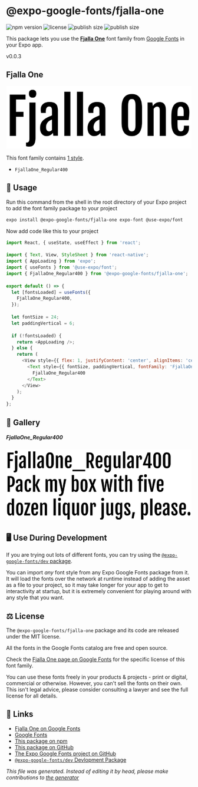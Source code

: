# @expo-google-fonts/fjalla-one

![npm version](https://flat.badgen.net/npm/v/@expo-google-fonts/fjalla-one)
![license](https://flat.badgen.net/github/license/expo/google-fonts)
![publish size](https://flat.badgen.net/packagephobia/install/@expo-google-fonts/fjalla-one)
![publish size](https://flat.badgen.net/packagephobia/publish/@expo-google-fonts/fjalla-one)

This package lets you use the [**Fjalla One**](https://fonts.google.com/specimen/Fjalla+One) font family from [Google Fonts](https://fonts.google.com/) in your Expo app.

v0.0.3

## Fjalla One

![Fjalla One](./font-family.png)

This font family contains [1 style](#gallery).

- `FjallaOne_Regular400`

## 🔡 Usage

Run this command from the shell in the root directory of your Expo project to add the font family package to your project
```sh
expo install @expo-google-fonts/fjalla-one expo-font @use-expo/font
```

Now add code like this to your project
```js
import React, { useState, useEffect } from 'react';

import { Text, View, StyleSheet } from 'react-native';
import { AppLoading } from 'expo';
import { useFonts } from '@use-expo/font';
import { FjallaOne_Regular400 } from '@expo-google-fonts/fjalla-one';

export default () => {
  let [fontsLoaded] = useFonts({
    FjallaOne_Regular400,
  });

  let fontSize = 24;
  let paddingVertical = 6;

  if (!fontsLoaded) {
    return <AppLoading />;
  } else {
    return (
      <View style={{ flex: 1, justifyContent: 'center', alignItems: 'center' }}>
        <Text style={{ fontSize, paddingVertical, fontFamily: 'FjallaOne_Regular400' }}>
          FjallaOne_Regular400
        </Text>
      </View>
    );
  }
};

```

## 📖 Gallery

##### FjallaOne_Regular400
![FjallaOne_Regular400](./9bcbda294de33762d864eb998b9a19f1590afc95fe83a252472514751bd3ec21.ttf.png)


## 🖥️ Use During Development

If you are trying out lots of different fonts, you can try using the [`@expo-google-fonts/dev` package](https://github.com/expo/google-fonts/tree/master/font-packages/dev#readme).

You can import *any* font style from any Expo Google Fonts package from it. It will load the fonts
over the network at runtime instead of adding the asset as a file to your project, so it may take longer
for your app to get to interactivity at startup, but it is extremely convenient
for playing around with any style that you want.

## ⚖️ License

The `@expo-google-fonts/fjalla-one` package and its code are released under the MIT license.

All the fonts in the Google Fonts catalog are free and open source.

Check the [Fjalla One page on Google Fonts](https://fonts.google.com/specimen/Fjalla+One) for the specific license of this font family.

You can use these fonts freely in your products & projects - print or digital, commercial or otherwise. However, you can't sell the fonts on their own. This isn't legal advice, please consider consulting a lawyer and see the full license for all details.

## 🔗 Links

- [Fjalla One on Google Fonts](https://fonts.google.com/specimen/Fjalla+One)
- [Google Fonts](https://fonts.google.com/)
- [This package on npm](https://www.npmjs.com/package/@expo-google-fonts/fjalla-one)
- [This package on GitHub](https://github.com/expo/google-fonts/tree/master/font-packages/fjalla-one)
- [The Expo Google Fonts project on GitHub](https://github.com/expo/google-fonts)
- [`@expo-google-fonts/dev` Devlopment Package](https://github.com/expo/google-fonts/tree/master/font-packages/dev)


*This file was generated. Instead of editing it by head, please make contributions to [the generator](https://github.com/expo/google-fonts/tree/master/packages/generator)*
